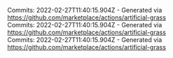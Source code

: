 Commits: 2022-02-27T11:40:15.904Z - Generated via https://github.com/marketplace/actions/artificial-grass
<br>
Commits: 2022-02-27T11:40:15.904Z - Generated via https://github.com/marketplace/actions/artificial-grass
<br>
Commits: 2022-02-27T11:40:15.904Z - Generated via https://github.com/marketplace/actions/artificial-grass
<br>
